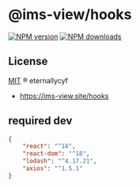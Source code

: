 # @ims-view/hooks

[![NPM version][version-image]][version-url] [![NPM downloads][download-image]][download-url]

## License

[MIT](../../LICENSE) ® eternallycyf

<!-- npm url -->

[version-image]: http://img.shields.io/npm/v/@ims-view/hooks.svg?color=deepgreen&label=latest
[version-url]: http://npmjs.org/package/@ims-view/hooks
[download-image]: https://img.shields.io/npm/dm/@ims-view/hooks.svg
[download-url]: https://npmjs.org/package/@ims-view/hooks

<!-- docs url -->

- https://ims-view.site/hooks

## required dev

```JSON
{
    "react": "^18",
    "react-dom": "^18",
    "lodash": "^4.17.21",
    "axios": "^1.5.1"
}
```
